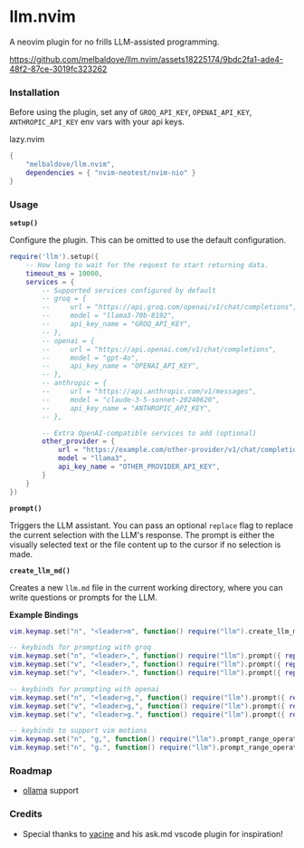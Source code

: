 # llm.nvim

A neovim plugin for no frills LLM-assisted programming.


https://github.com/melbaldove/llm.nvim/assets18225174/9bdc2fa1-ade4-48f2-87ce-3019fc323262


### Installation

Before using the plugin, set any of `GROQ_API_KEY`, `OPENAI_API_KEY`, `ANTHROPIC_API_KEY` env vars with your api keys.

lazy.nvim
```lua
{
    "melbaldove/llm.nvim",
    dependencies = { "nvim-neotest/nvim-nio" }
}
```

### Usage

**`setup()`**

Configure the plugin. This can be omitted to use the default configuration.

```lua
require('llm').setup({
    -- How long to wait for the request to start returning data.
    timeout_ms = 10000,
    services = {
        -- Supported services configured by default
        -- groq = {
        --     url = "https://api.groq.com/openai/v1/chat/completions",
        --     model = "llama3-70b-8192",
        --     api_key_name = "GROQ_API_KEY",
        -- },
        -- openai = {
        --     url = "https://api.openai.com/v1/chat/completions",
        --     model = "gpt-4o",
        --     api_key_name = "OPENAI_API_KEY",
        -- },
        -- anthropic = {
        --     url = "https://api.anthropic.com/v1/messages",
        --     model = "claude-3-5-sonnet-20240620",
        --     api_key_name = "ANTHROPIC_API_KEY",
        -- },

        -- Extra OpenAI-compatible services to add (optional)
        other_provider = {
            url = "https://example.com/other-provider/v1/chat/completions",
            model = "llama3",
            api_key_name = "OTHER_PROVIDER_API_KEY",
        }
    }
})
```

**`prompt()`**

Triggers the LLM assistant. You can pass an optional `replace` flag to replace the current selection with the LLM's response. The prompt is either the visually selected text or the file content up to the cursor if no selection is made.

**`create_llm_md()`**

Creates a new `llm.md` file in the current working directory, where you can write questions or prompts for the LLM.

**Example Bindings**
```lua
vim.keymap.set("n", "<leader>m", function() require("llm").create_llm_md() end)

-- keybinds for prompting with groq
vim.keymap.set("n", "<leader>,", function() require("llm").prompt({ replace = false, service = "groq" }) end)
vim.keymap.set("v", "<leader>,", function() require("llm").prompt({ replace = false, service = "groq" }) end)
vim.keymap.set("v", "<leader>.", function() require("llm").prompt({ replace = true, service = "groq" }) end)

-- keybinds for prompting with openai
vim.keymap.set("n", "<leader>g,", function() require("llm").prompt({ replace = false, service = "openai" }) end)
vim.keymap.set("v", "<leader>g,", function() require("llm").prompt({ replace = false, service = "openai" }) end)
vim.keymap.set("v", "<leader>g.", function() require("llm").prompt({ replace = true, service = "openai" }) end)

-- keybinds to support vim motions
vim.keymap.set("n", "g,", function() require("llm").prompt_range_operator({ replace = false, service = "groq" }) end)
vim.keymap.set("n", "g.", function() require("llm").prompt_range_operator({ replace = true, service = "groq" }) end)
```

### Roadmap
- [ollama](https://github.com/ollama/ollama) support

### Credits

- Special thanks to [yacine](https://twitter.com/i/broadcasts/1kvJpvRPjNaKE) and his ask.md vscode plugin for inspiration!
